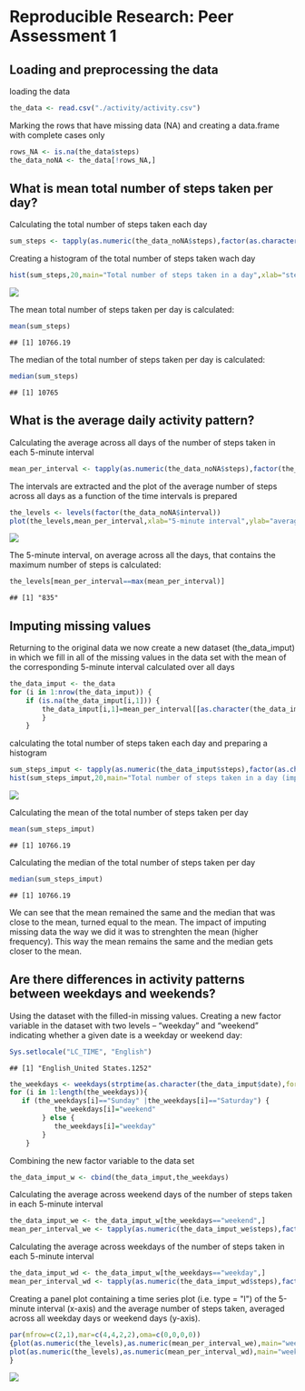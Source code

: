 # Reproducible Research: Peer Assessment 1


## Loading and preprocessing the data
loading the data

```r
the_data <- read.csv("./activity/activity.csv")
```
Marking the rows that have missing data (NA) and creating a data.frame with complete cases only

```r
rows_NA <- is.na(the_data$steps)
the_data_noNA <- the_data[!rows_NA,]
```

## What is mean total number of steps taken per day?
Calculating the total number of steps taken each day

```r
sum_steps <- tapply(as.numeric(the_data_noNA$steps),factor(as.character(the_data_noNA$date)),sum)
```
Creating a histogram of the total number of steps taken wach day

```r
hist(sum_steps,20,main="Total number of steps taken in a day",xlab="steps a day")
```

![](PA1_template_files/figure-html/unnamed-chunk-4-1.png) 

The mean total number of steps taken per day is calculated:

```r
mean(sum_steps)
```

```
## [1] 10766.19
```
The median of the total number of steps taken per day is calculated:

```r
median(sum_steps)
```

```
## [1] 10765
```

## What is the average daily activity pattern?
Calculating the average across all days of the number of steps taken in each 5-minute interval

```r
mean_per_interval <- tapply(as.numeric(the_data_noNA$steps),factor(the_data_noNA$interval),mean)
```
The intervals are extracted and the plot of the average number of steps across all days as a function 
of the time intervals is prepared

```r
the_levels <- levels(factor(the_data_noNA$interval))
plot(the_levels,mean_per_interval,xlab="5-minute interval",ylab="average number of steps taken across all days",type="l")
```

![](PA1_template_files/figure-html/unnamed-chunk-8-1.png) 

The 5-minute interval, on average across all the days, that contains the maximum number of steps is calculated: 

```r
the_levels[mean_per_interval==max(mean_per_interval)]
```

```
## [1] "835"
```

## Imputing missing values
Returning to the original data we now create a new dataset (the_data_imput) in which we fill in all of the missing values 
in the data set with the mean of the corresponding 5-minute interval calculated over all days

```r
the_data_imput <- the_data
for (i in 1:nrow(the_data_imput)) {
	if (is.na(the_data_imput[i,1])) {
		the_data_imput[i,1]=mean_per_interval[[as.character(the_data_imput[i,3])]]
		}
	}
```
calculating the total number of steps taken each day and preparing a histogram 

```r
sum_steps_imput <- tapply(as.numeric(the_data_imput$steps),factor(as.character(the_data_imput$date)),sum)
hist(sum_steps_imput,20,main="Total number of steps taken in a day (imput data)",xlab="steps a day")
```

![](PA1_template_files/figure-html/unnamed-chunk-11-1.png) 

Calculating the mean of the total number of steps taken per day

```r
mean(sum_steps_imput)
```

```
## [1] 10766.19
```
Calculating the median of the total number of steps taken per day

```r
median(sum_steps_imput)
```

```
## [1] 10766.19
```
We can see that the mean remained the same and the median that was close to the mean, turned equal to the mean.
The impact of imputing missing data the way we did it was to strenghten the mean (higher frequency). 
This way the mean remains the same and the median gets closer to the mean.  

## Are there differences in activity patterns between weekdays and weekends?
Using the dataset with the filled-in missing values.
Creating a new factor variable in the dataset with two levels – “weekday” and “weekend” indicating whether 
a given date is a weekday or weekend day:

```r
Sys.setlocale("LC_TIME", "English")
```

```
## [1] "English_United States.1252"
```

```r
the_weekdays <- weekdays(strptime(as.character(the_data_imput$date),format="%Y-%m-%d"))
for (i in 1:length(the_weekdays)){
   if (the_weekdays[i]=="Sunday" |the_weekdays[i]=="Saturday") {
           the_weekdays[i]="weekend"
		} else {
           the_weekdays[i]="weekday"
 		}
	}
```
Combining the new factor variable to the data set

```r
the_data_imput_w <- cbind(the_data_imput,the_weekdays)
```
Calculating the average across weekend days of the number of steps taken in each 5-minute interval

```r
the_data_imput_we <- the_data_imput_w[the_weekdays=="weekend",]
mean_per_interval_we <- tapply(as.numeric(the_data_imput_we$steps),factor(the_data_imput_we$interval),mean)
```
Calculating the average across weekdays of the number of steps taken in each 5-minute interval

```r
the_data_imput_wd <- the_data_imput_w[the_weekdays=="weekday",]
mean_per_interval_wd <- tapply(as.numeric(the_data_imput_wd$steps),factor(the_data_imput_wd$interval),mean)
```
Creating a panel plot containing a time series plot (i.e. type = "l") of the 5-minute interval (x-axis) 
and the average number of steps taken, averaged across all weekday days or weekend days (y-axis).

```r
par(mfrow=c(2,1),mar=c(4,4,2,2),oma=c(0,0,0,0))
{plot(as.numeric(the_levels),as.numeric(mean_per_interval_we),main="weekend",ylab="Number of steps",xlab="",ylim=c(0,250),type="l") 
plot(as.numeric(the_levels),as.numeric(mean_per_interval_wd),main="weekday",ylab="Number of steps",xlab="Interval",ylim=c(0,250),type="l")
}
```

![](PA1_template_files/figure-html/unnamed-chunk-18-1.png) 






